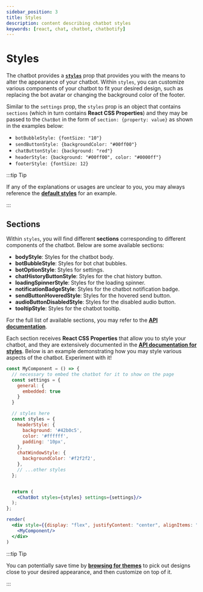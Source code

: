 ```yaml
---
sidebar_position: 3
title: Styles
description: content describing chatbot styles
keywords: [react, chat, chatbot, chatbotify]
---
```


# Styles

The chatbot provides a [**`styles`**](/docs/api/styles) prop that provides you with the means to alter the appearance of your chatbot. Within `styles`, you can customize various components of your chatbot to fit your desired design, such as replacing the bot avatar or changing the background color of the footer.

Similar to the `settings` prop, the `styles` prop is an object that contains `sections` (which in turn contains **React CSS Properties**) and they may be passed to the `ChatBot` in the form of `section: {property: value}` as shown in the examples below:

- `botBubbleStyle: {fontSize: "10"}`
- `sendButtonStyle: {backgroundColor: "#00ff00"}`
- `chatButtonStyle: {background: "red"}`
- `headerStyle: {background: "#00ff00", color: "#0000ff"}`
- `footerStyle: {fontSize: 12}`

:::tip Tip

If any of the explanations or usages are unclear to you, you may always reference the [**default styles**](/docs/api/styles) for an example.

:::

## Sections

Within `styles`, you will find different **sections** corresponding to different components of the chatbot. Below are some available sections:

- **bodyStyle**: Styles for the chatbot body.
- **botBubbleStyle**: Styles for bot chat bubbles.
- **botOptionStyle**:	Styles for settings.
- **chatHistoryButtonStyle**: Styles for the chat history button.
- **loadingSpinnerStyle**: Styles for the loading spinner.
- **notificationBadgeStyle**:	Styles for the chatbot notification badge.
- **sendButtonHoveredStyle**:	Styles for the hovered send button.
- **audioButtonDisabledStyle**: Styles for the disabled audio button.
- **tooltipStyle**: Styles for the chatbot tooltip.

For the full list of available sections, you may refer to the [**API documentation**](/docs/api/styles#sections).

Each section receives **React CSS Properties** that allow you to style your chatbot, and they are extensively documented in the [**API documentation for styles**](/docs/api/styles). Below is an example demonstrating how you may style various aspects of the chatbot. Experiment with it!

```jsx live noInline title=MyComponent.js
const MyComponent = () => {
  // necessary to embed the chatbot for it to show on the page
  const settings = {
    general: {
      embedded: true
    }
  }

  // styles here
  const styles = {
    headerStyle: {
      background: '#42b0c5',
      color: '#ffffff',
      padding: '10px',
    },
    chatWindowStyle: {
      backgroundColor: '#f2f2f2',
    },
    // ...other styles
  };


  return (
    <ChatBot styles={styles} settings={settings}/>
  );
};

render(
  <div style={{display: "flex", justifyContent: "center", alignItems: "center"}}>
    <MyComponent/>
  </div>
)
```

:::tip Tip

You can potentially save time by [**browsing for themes**](https://gallery.react-chatbotify.com) to pick out designs close to your desired appearance, and then customize on top of it.

:::